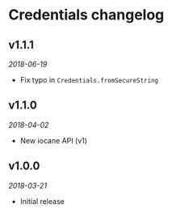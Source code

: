 # Credentials changelog

## v1.1.1
_2018-06-19_

 * Fix typo in `Credentials.fromSecureString`

## v1.1.0
_2018-04-02_

 * New iocane API (v1)

## v1.0.0
_2018-03-21_

 * Initial release
